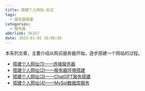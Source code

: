 ```yaml
---
title: 搭建个人网站-总述
tags:
  - 服务器搭建
categories:
  - 服务器
abbrlink: 56357
date: 2023-01-01 10:00:05
---
```

  
本系列文章，主要介绍从购买服务器开始，逐步搭建一个网站的过程。

- [搭建个人网址(1)——连接服务器](/28862)
- [搭建个人网址(2)——服务器环境搭建](/43379)
- [搭建个人网址(3)——ChatGPT服务搭建](/23491)
- [搭建个人网址(4)——MySql数据库服务](/44322)